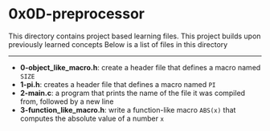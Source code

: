 # 0x0D-preprocessor
This directory contains project based learning files.
This project builds upon previously learned concepts
Below is a list of files in this directory

---
- **0-object_like_macro.h**: create a header file that defines a macro named `SIZE`
- **1-pi.h**: creates a header file that defines a macro named `PI`
- **2-main.c**: a program that prints the name of the file it was compiled from, followed by a new line
- **3-function_like_macro.h**: write a function-like macro `ABS(x)` that computes the absolute value of a number `x`

